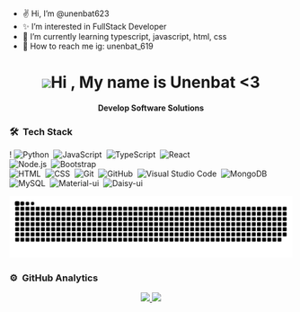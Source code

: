 - ✌️ Hi, I’m @unenbat623
- ✨ I’m interested in FullStack Developer
- 🏁 I’m currently learning typescript, javascript, html, css
- 🤫 How to reach me ig: unenbat_619

<div align="center">
<h1 align="center"><img width="35" src="https://raw.githubusercontent.com/nixin72/nixin72/master/wave.gif">Hi , My name is Unenbat <3</h1> 
<h4 align="center">Develop Software Solutions</h4>
</div>

### 🛠 &nbsp;Tech Stack

! ![Python](https://img.shields.io/badge/-Python-05122A?style=flat&logo=python)&nbsp; 
![JavaScript](https://img.shields.io/badge/-JavaScript-05122A?style=flat&logo=javascript)&nbsp;
![TypeScript](https://img.shields.io/badge/TypeScript-007ACC?style=flat&logo=typescript&logoColor=white)&nbsp;
![React](https://img.shields.io/badge/-React-05122A?style=flat&logo=react)\
![Node.js](https://img.shields.io/badge/-Node.js-05122A?style=flat&logo=node.js)&nbsp;
![Bootstrap](https://img.shields.io/badge/-Bootstrap-05122A?style=flat&logo=bootstrap&logoColor=563D7C)\
![HTML](https://img.shields.io/badge/-HTML-05122A?style=flat&logo=HTML5)&nbsp;
![CSS](https://img.shields.io/badge/-CSS-05122A?style=flat&logo=CSS3&logoColor=1572B6)&nbsp;
![Git](https://img.shields.io/badge/-Git-05122A?style=flat&logo=git)&nbsp;
![GitHub](https://img.shields.io/badge/-GitHub-05122A?style=flat&logo=github)&nbsp;
![Visual Studio Code](https://img.shields.io/badge/-Visual%20Studio%20Code-05122A?style=flat&logo=visual-studio-code&logoColor=007ACC)&nbsp;
![MongoDB](https://img.shields.io/badge/MongoDB-%234ea94b.svg?style=flat&logo=mongodb&logoColor=white)&nbsp;
![MySQL](https://img.shields.io/badge/mysql-%2300f.svg?style=flat&logo=mysql&logoColor=white)&nbsp;
![Material-ui](https://img.shields.io/badge/Material--UI-0081CB?style=flat&logo=material-ui&logoColor=white)&nbsp;
![Daisy-ui](https://img.shields.io/badge/Daisy--UI-8A2BE2?style=flat&logo=daisy-ui&logoColor=white)&nbsp;

<div align="center">
  <a href="https://github.com/unenbat623">
  <img  src="https://raw.githubusercontent.com/Platane/snk/output/github-contribution-grid-snake.svg"
       alt="snake" /></a>
</div>

### ⚙️ &nbsp;GitHub Analytics

<p align="center">
<a href="https://github.com/unenbat623">
  <img height="180em" src="https://github-readme-stats-eight-theta.vercel.app/api?username=unenbat623&show_icons=true&theme=algolia&include_all_commits=true&count_private=true"/>
  <img height="180em" src="https://github-readme-stats-eight-theta.vercel.app/api/top-langs/?username=unenbat623&layout=compact&langs_count=8&theme=algolia"/>
</a>
</p>
